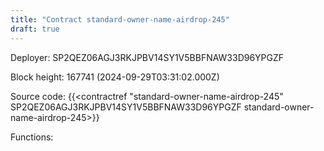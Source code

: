 ```yaml
---
title: "Contract standard-owner-name-airdrop-245"
draft: true
---
```

Deployer: SP2QEZ06AGJ3RKJPBV14SY1V5BBFNAW33D96YPGZF


 



Block height: 167741 (2024-09-29T03:31:02.000Z)

Source code: {{<contractref "standard-owner-name-airdrop-245" SP2QEZ06AGJ3RKJPBV14SY1V5BBFNAW33D96YPGZF standard-owner-name-airdrop-245>}}

Functions:


